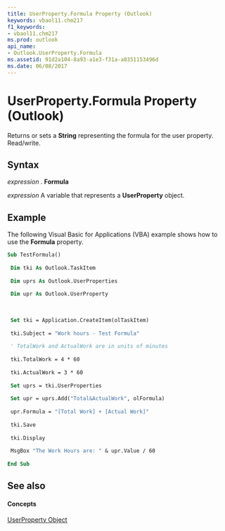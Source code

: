 ```yaml
---
title: UserProperty.Formula Property (Outlook)
keywords: vbaol11.chm217
f1_keywords:
- vbaol11.chm217
ms.prod: outlook
api_name:
- Outlook.UserProperty.Formula
ms.assetid: 91d2a104-8a93-a1e3-f31a-a0351153496d
ms.date: 06/08/2017
---
```



# UserProperty.Formula Property (Outlook)

Returns or sets a  **String** representing the formula for the user property. Read/write.


## Syntax

 _expression_ . **Formula**

 _expression_ A variable that represents a **UserProperty** object.


## Example

The following Visual Basic for Applications (VBA) example shows how to use the  **Formula** property.


```vb
Sub TestFormula() 
 
 Dim tki As Outlook.TaskItem 
 
 Dim uprs As Outlook.UserProperties 
 
 Dim upr As Outlook.UserProperty 
 
 
 
 Set tki = Application.CreateItem(olTaskItem) 
 
 tki.Subject = "Work hours - Test Formula" 
 
 ' TotalWork and ActualWork are in units of minutes 
 
 tki.TotalWork = 4 * 60 
 
 tki.ActualWork = 3 * 60 
 
 Set uprs = tki.UserProperties 
 
 Set upr = uprs.Add("Total&ActualWork", olFormula) 
 
 upr.Formula = "[Total Work] + [Actual Work]" 
 
 tki.Save 
 
 tki.Display 
 
 MsgBox "The Work Hours are: " & upr.Value / 60 
 
End Sub
```


## See also


#### Concepts


[UserProperty Object](userproperty-object-outlook.md)

